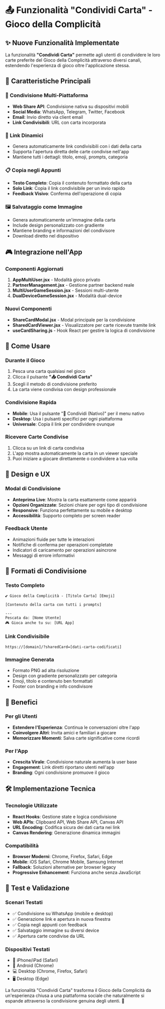 # 📤 Funzionalità "Condividi Carta" - Gioco della Complicità

## ✨ Nuove Funzionalità Implementate

La funzionalità **"Condividi Carta"** permette agli utenti di condividere le loro carte preferite del Gioco della Complicità attraverso diversi canali, estendendo l'esperienza di gioco oltre l'applicazione stessa.

## 🎯 Caratteristiche Principali

### 📱 **Condivisione Multi-Piattaforma**
- **Web Share API**: Condivisione nativa su dispositivi mobili
- **Social Media**: WhatsApp, Telegram, Twitter, Facebook
- **Email**: Invio diretto via client email
- **Link Condivisibili**: URL con carta incorporata

### 🔗 **Link Dinamici**
- Genera automaticamente link condivisibili con i dati della carta
- Supporta l'apertura diretta delle carte condivise nell'app
- Mantiene tutti i dettagli: titolo, emoji, prompts, categoria

### 📋 **Copia negli Appunti**
- **Testo Completo**: Copia il contenuto formattato della carta
- **Solo Link**: Copia il link condivisibile per un invio rapido
- **Feedback Visivo**: Conferma dell'operazione di copia

### 🖼️ **Salvataggio come Immagine**
- Genera automaticamente un'immagine della carta
- Include design personalizzato con gradiente
- Mantiene branding e informazioni del condivisore
- Download diretto nel dispositivo

## 🎮 Integrazione nell'App

### **Componenti Aggiornati**
1. **AppMultiUser.jsx** - Modalità gioco privato
2. **PartnerManagement.jsx** - Gestione partner backend reale  
3. **MultiUserGameSession.jsx** - Sessioni multi-utente
4. **DualDeviceGameSession.jsx** - Modalità dual-device

### **Nuovi Componenti**
- **ShareCardModal.jsx** - Modal principale per la condivisione
- **SharedCardViewer.jsx** - Visualizzatore per carte ricevute tramite link
- **useCardSharing.js** - Hook React per gestire la logica di condivisione

## 🔧 Come Usare

### **Durante il Gioco**
1. Pesca una carta qualsiasi nel gioco
2. Clicca il pulsante **"📤 Condividi Carta"** 
3. Scegli il metodo di condivisione preferito
4. La carta viene condivisa con design professionale

### **Condivisione Rapida**
- **Mobile**: Usa il pulsante "📱 Condividi (Nativo)" per il menu nativo
- **Desktop**: Usa i pulsanti specifici per ogni piattaforma
- **Universale**: Copia il link per condividere ovunque

### **Ricevere Carte Condivise**
1. Clicca su un link di carta condivisa
2. L'app mostra automaticamente la carta in un viewer speciale
3. Puoi iniziare a giocare direttamente o condividere a tua volta

## 🎨 Design e UX

### **Modal di Condivisione**
- **Anteprima Live**: Mostra la carta esattamente come apparirà
- **Opzioni Organizzate**: Sezioni chiare per ogni tipo di condivisione
- **Responsive**: Funziona perfettamente su mobile e desktop
- **Accessibilità**: Supporto completo per screen reader

### **Feedback Utente**
- Animazioni fluide per tutte le interazioni
- Notifiche di conferma per operazioni completate
- Indicatori di caricamento per operazioni asincrone
- Messaggi di errore informativi

## 🔗 Formati di Condivisione

### **Testo Completo**
```
💕 Gioco della Complicità - [Titolo Carta] [Emoji]

[Contenuto della carta con tutti i prompts]

---
Pescata da: [Nome Utente]
🎮 Gioca anche tu su: [URL App]
```

### **Link Condivisibile**
```
https://[domain]/?sharedCard=[dati-carta-codificati]
```

### **Immagine Generata**
- Formato PNG ad alta risoluzione
- Design con gradiente personalizzato per categoria
- Emoji, titolo e contenuto ben formattati
- Footer con branding e info condivisore

## 🚀 Benefici

### **Per gli Utenti**
- **Estendere l'Esperienza**: Continua le conversazioni oltre l'app
- **Coinvolgere Altri**: Invita amici e familiari a giocare
- **Memorizzare Momenti**: Salva carte significative come ricordi

### **Per l'App**
- **Crescita Virale**: Condivisione naturale aumenta la user base
- **Engagement**: Link diretti riportano utenti nell'app
- **Branding**: Ogni condivisione promuove il gioco

## 🛠️ Implementazione Tecnica

### **Tecnologie Utilizzate**
- **React Hooks**: Gestione state e logica condivisione
- **Web APIs**: Clipboard API, Web Share API, Canvas API
- **URL Encoding**: Codifica sicura dei dati carta nei link
- **Canvas Rendering**: Generazione dinamica immagini

### **Compatibilità**
- **Browser Moderni**: Chrome, Firefox, Safari, Edge
- **Mobile**: iOS Safari, Chrome Mobile, Samsung Internet
- **Fallback**: Soluzioni alternative per browser legacy
- **Progressive Enhancement**: Funziona anche senza JavaScript

## 📱 Test e Validazione

### **Scenari Testati**
- ✅ Condivisione su WhatsApp (mobile e desktop)
- ✅ Generazione link e apertura in nuova finestra
- ✅ Copia negli appunti con feedback
- ✅ Salvataggio immagine su diversi device
- ✅ Apertura carte condivise da URL

### **Dispositivi Testati**
- 📱 iPhone/iPad (Safari)
- 🤖 Android (Chrome)
- 💻 Desktop (Chrome, Firefox, Safari)
- 🖥️ Desktop (Edge)

La funzionalità "Condividi Carta" trasforma il Gioco della Complicità da un'esperienza chiusa a una piattaforma sociale che naturalmente si espande attraverso la condivisione genuina degli utenti. 🎉
